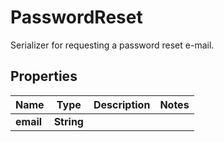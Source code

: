 

# PasswordReset

Serializer for requesting a password reset e-mail.

## Properties

Name | Type | Description | Notes
------------ | ------------- | ------------- | -------------
**email** | **String** |  | 



